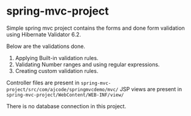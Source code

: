 # spring-mvc-project

Simple spring mvc project contains the forms and done form validation using Hibernate Validator 6.2.

Below are the validations done.

1. Applying Built-in validation rules.
2. Validating Number ranges and using regular expressions.
3. Creating custom validation rules.

Controller files are present in `spring-mvc-project/src/com/ajcode/springmvcdemo/mvc/`
JSP views are present in `spring-mvc-project/WebContent/WEB-INF/view/`

There is no database connection in this project.
